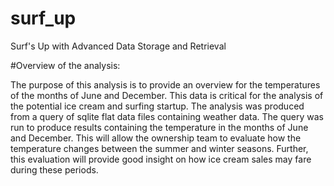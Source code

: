 # surf_up
Surf's Up with Advanced Data Storage and Retrieval

#Overview of the analysis:

The purpose of this analysis is to provide an overview for the temperatures of the months of June and December. 
This data is critical for the analysis of the potential ice cream and surfing startup. The analysis was produced from a 
query of sqlite flat data files containing weather data. The query was run to produce results containing the temperature 
in the months of June and December. This will allow the ownership team to evaluate how the temperature changes between the 
summer and winter seasons. Further, this evaluation will provide good insight on how ice cream sales may fare during these 
periods.
